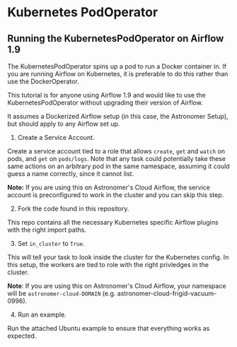 # Kubernetes PodOperator
## Running the KubernetesPodOperator on Airflow 1.9

The KubernetesPodOperator spins up a pod to run a Docker container in. If you are running Airflow on Kubernetes, it is preferable to do this rather than use the DockerOperator.

This tutorial is for anyone using Airflow 1.9 and would like to use the KubernetesPodOperator without upgrading their version of Airflow.

It assumes a Dockerized Airflow setup (in this case, the Astronomer Setup), but should apply to any Airflow set up.


1. Create a Service Account.

Create a service account tied to a role that allows `create`, `get` and `watch` on pods, and `get` on `pods/logs`. Note that any task could potentially take these same actions on an arbitrary pod in the same namespace, assuming it could guess a name correctly, since it cannot list.

**Note:** If you are using this on Astronomer's Cloud Airflow, the service account is preconfigured to work in the cluster and you can skip this step. 

2. Fork the code found in this repository.

This repo contains all the necessary Kubernetes specific Airflow plugins with the right import paths.

3. Set `in_cluster` to `True`.

This will tell your task to look inside the cluster for the Kubernetes config. In this setup, the workers are tied to role with the right privledges in the cluster.

**Note**: If you are using this on Astronomer's Cloud Airflow, your namespace will be `astronomer-cloud-DOMAIN` (e.g. astronomer-cloud-frigid-vacuum-0996). 

4. Run an example.

Run the attached Ubuntu example to ensure that everything works as expected.
